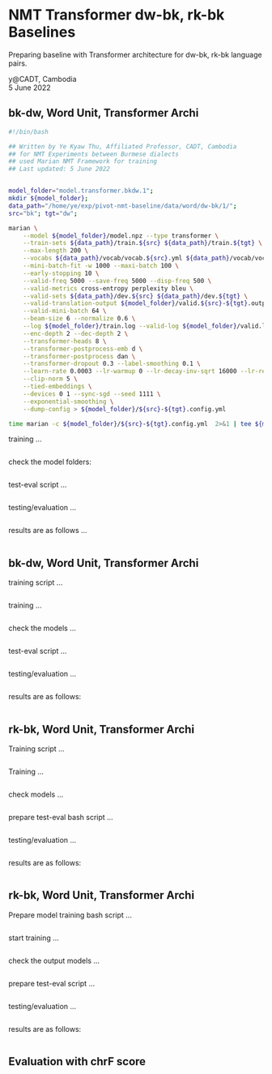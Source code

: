 # NMT Transformer dw-bk, rk-bk Baselines

Preparing baseline with Transformer architecture for dw-bk, rk-bk language pairs.  

y@CADT, Cambodia  
5 June 2022  

## bk-dw, Word Unit, Transformer Archi

```bash
#!/bin/bash

## Written by Ye Kyaw Thu, Affiliated Professor, CADT, Cambodia
## for NMT Experiments between Burmese dialects
## used Marian NMT Framework for training
## Last updated: 5 June 2022


model_folder="model.transformer.bkdw.1";
mkdir ${model_folder};
data_path="/home/ye/exp/pivot-nmt-baseline/data/word/dw-bk/1/";
src="bk"; tgt="dw";

marian \
    --model ${model_folder}/model.npz --type transformer \
    --train-sets ${data_path}/train.${src} ${data_path}/train.${tgt} \
    --max-length 200 \
    --vocabs ${data_path}/vocab/vocab.${src}.yml ${data_path}/vocab/vocab.${tgt}.yml \
    --mini-batch-fit -w 1000 --maxi-batch 100 \
    --early-stopping 10 \
    --valid-freq 5000 --save-freq 5000 --disp-freq 500 \
    --valid-metrics cross-entropy perplexity bleu \
    --valid-sets ${data_path}/dev.${src} ${data_path}/dev.${tgt} \
    --valid-translation-output ${model_folder}/valid.${src}-${tgt}.output --quiet-translation \
    --valid-mini-batch 64 \
    --beam-size 6 --normalize 0.6 \
    --log ${model_folder}/train.log --valid-log ${model_folder}/valid.log \
    --enc-depth 2 --dec-depth 2 \
    --transformer-heads 8 \
    --transformer-postprocess-emb d \
    --transformer-postprocess dan \
    --transformer-dropout 0.3 --label-smoothing 0.1 \
    --learn-rate 0.0003 --lr-warmup 0 --lr-decay-inv-sqrt 16000 --lr-report \
    --clip-norm 5 \
    --tied-embeddings \
    --devices 0 1 --sync-sgd --seed 1111 \
    --exponential-smoothing \
    --dump-config > ${model_folder}/${src}-${tgt}.config.yml

time marian -c ${model_folder}/${src}-${tgt}.config.yml  2>&1 | tee ${model_folder}/transformer-${src}-${tgt}.log
```

training ...  

```

```

check the model folders:  

```

```

test-eval script ...  

```bash

```

testing/evaluation ...  

```

```

results are as follows ...  

```

```

## bk-dw, Word Unit, Transformer Archi

training script ...  

```bash

```

training ...  

```

```

check the models ...  

```

```

test-eval script ...  

```bash

```

testing/evaluation ...  

```

```

results are as follows:  

```

```

## rk-bk, Word Unit, Transformer Archi

Training script ...  

```bash

```

Training ...  

```

```

check models ...  

```

```

prepare test-eval bash script ...  

```bash

```

testing/evaluation ...  

```

```

results are as follows:  

```

```

## rk-bk, Word Unit, Transformer Archi  

Prepare model training bash script ...  

```bash

```

start training ...  

```

```

check the output models ...  

```

```

prepare test-eval script ...  

```bash

```

testing/evaluation ...  

```

```

results are as follows:  

```

```

## Evaluation with chrF score 

```

```

```

```
```

```
```

```

